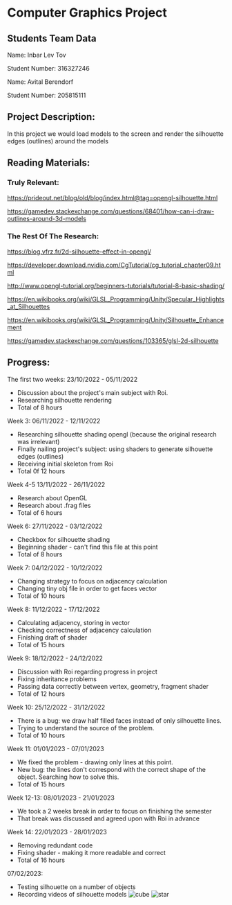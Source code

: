 #  Computer Graphics Project
## Students Team Data

Name: Inbar Lev Tov

Student Number: 316327246


Name: Avital Berendorf

Student Number: 205815111

## Project Description:
In this project we would load models to the screen and render the silhouette edges (outlines) around the models

## Reading Materials:
### Truly Relevant:
https://prideout.net/blog/old/blog/index.html@tag=opengl-silhouette.html

https://gamedev.stackexchange.com/questions/68401/how-can-i-draw-outlines-around-3d-models

### The Rest Of The Research:
https://blog.vfrz.fr/2d-silhouette-effect-in-opengl/

https://developer.download.nvidia.com/CgTutorial/cg_tutorial_chapter09.html

http://www.opengl-tutorial.org/beginners-tutorials/tutorial-8-basic-shading/

https://en.wikibooks.org/wiki/GLSL_Programming/Unity/Specular_Highlights_at_Silhouettes

https://en.wikibooks.org/wiki/GLSL_Programming/Unity/Silhouette_Enhancement

https://gamedev.stackexchange.com/questions/103365/glsl-2d-silhouette

## Progress:

The first two weeks: 23/10/2022 - 05/11/2022

- Discussion about the project's main subject with Roi.
- Researching silhouette rendering
- Total of 8 hours

Week 3: 06/11/2022 - 12/11/2022

- Researching silhouette shading opengl (because the original research was irrelevant)
- Finally nailing project's subject: using shaders to generate silhouette edges (outlines)
- Receiving initial skeleton from Roi
- Total 0f 12 hours

Week 4-5 13/11/2022 - 26/11/2022

- Research about OpenGL
- Research about .frag files
- Total of 6 hours

Week 6: 27/11/2022 - 03/12/2022

- Checkbox for silhouette shading
- Beginning shader - can't find this file at this point
- Total of 8 hours

Week 7: 04/12/2022 - 10/12/2022

- Changing strategy to focus on adjacency calculation
- Changing tiny obj file in order to get faces vector
- Total of 10 hours

Week 8: 11/12/2022 - 17/12/2022

- Calculating adjacency, storing in vector
- Checking correctness of adjacency calculation
- Finishing draft of shader
- Total of 15 hours

Week 9: 18/12/2022 - 24/12/2022

- Discussion with Roi regarding progress in project
- Fixing inheritance problems
- Passing data correctly between vertex, geometry, fragment shader
- Total of 12 hours

Week 10: 25/12/2022 - 31/12/2022

- There is a bug: we draw half filled faces instead of only silhouette lines.
- Trying to understand the source of the problem.
- Total of 10 hours

Week 11: 01/01/2023 - 07/01/2023

- We fixed the problem - drawing only lines at this point.
- New bug: the lines don't correspond with the correct shape of the object. Searching how to solve this.
- Total of 15 hours

Week 12-13: 08/01/2023 - 21/01/2023

- We took a 2 weeks break in order to focus on finishing the semester
- That break was discussed and agreed upon with Roi in advance

Week 14: 22/01/2023 - 28/01/2023

- Removing redundant code
- Fixing shader - making it more readable and correct
- Total of 16 hours

07/02/2023:

- Testing silhouette on a number of objects
- Recording videos of silhouette models
![cube](cube.gif)
![star](star.gif)